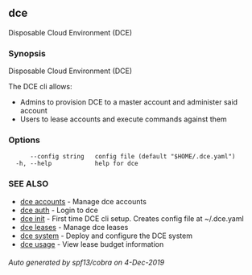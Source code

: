 ## dce

Disposable Cloud Environment (DCE)

### Synopsis

Disposable Cloud Environment (DCE) 

  The DCE cli allows:

  - Admins to provision DCE to a master account and administer said account
  - Users to lease accounts and execute commands against them

### Options

```
      --config string   config file (default "$HOME/.dce.yaml")
  -h, --help            help for dce
```

### SEE ALSO

* [dce accounts](dce_accounts.md)	 - Manage dce accounts
* [dce auth](dce_auth.md)	 - Login to dce
* [dce init](dce_init.md)	 - First time DCE cli setup. Creates config file at ~/.dce.yaml
* [dce leases](dce_leases.md)	 - Manage dce leases
* [dce system](dce_system.md)	 - Deploy and configure the DCE system
* [dce usage](dce_usage.md)	 - View lease budget information

###### Auto generated by spf13/cobra on 4-Dec-2019
